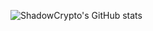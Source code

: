 ![ShadowCrypto's GitHub stats](https://github-readme-stats.vercel.app/api?username=shadowcrypto1&show_icons=true&count_private=true&theme=dark)
<!-- ![Top Langs](https://github-readme-stats.vercel.app/api/top-langs/?username=shadowcrypto1&theme=dark&layout=compact) -->

